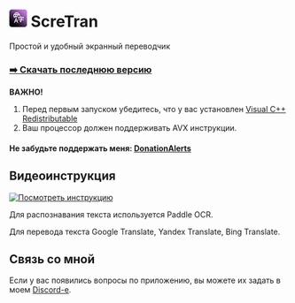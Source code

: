 # ![](/ScreTranLogoSmall.png) ScreTran
Простой и удобный экранный переводчик
### [:arrow_right: Скачать последнюю версию](https://github.com/PavlikBender/ScreTran/releases/tag/v1.3.1)

**ВАЖНО!** 
1. Перед первым запуском убедитесь, что у вас установлен [Visual C++ Redistributable](https://aka.ms/vs/17/release/vc_redist.x64.exe)
2. Ваш процессор должен поддерживать AVX инструкции.
#### Не забудьте поддержать меня: [DonationAlerts](https://www.donationalerts.com/r/pavlikbender) 

## Видеоинструкция

<a href="https://youtu.be/vO9R1nvs_Gs" target="_blank">
 <img src="https://img.youtube.com/vi/vO9R1nvs_Gs/hqdefault.jpg" alt="Посмотреть инструкцию" />
</a>

Для распознавания текста используется Paddle OCR.

Для перевода текста Google Translate, Yandex Translate, Bing Translate.

## Связь со мной
Если у вас появились вопросы по приложению, вы можете их задать в моем [Discord-е](https://discord.com/invite/gaVrv6k).
